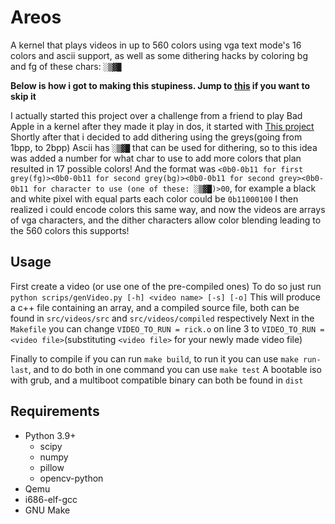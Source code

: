 # Areos

A kernel that plays videos in up to 560 colors using vga text mode's 16 colors and ascii support, as well as some dithering hacks by coloring bg and fg of these chars: `░▒▓█`

<strong>Below is how i got to making this stupiness. Jump to [this](#usage) if you want to skip it</strong>

I actually started this project over a challenge from a friend to play Bad Apple in a kernel after they made it play in dos, it started with [This project](https://github.com/Vortetty/AreOS/tree/master/videoKernelGrey)
Shortly after that i decided to add dithering using the greys(going from 1bpp, to 2bpp)
Ascii has `░▒▓█` that can be used for dithering, so to this idea was added a number for what char to use to add more colors
that plan resulted in 17 possible colors! And the format was `<0b0-0b11 for first grey(fg)><0b0-0b11 for second grey(bg)><0b0-0b11 for second grey><0b0-0b11 for character to use (one of these: ░▒▓█)>00`, for example a black and white pixel with equal parts each color could be `0b11000100`
I then realized i could encode colors this same way, and now the videos are arrays of vga characters, and the dither characters allow color blending leading to the 560 colors this supports!

## Usage

First create a video (or use one of the pre-compiled ones)
To do so just run `python scrips/genVideo.py [-h] <video name> [-s] [-o]`
This will produce a c++ file containing an array, and a compiled source file, both can be found in `src/videos/src` and `src/videos/compiled` respectively
Next in the `Makefile` you can change `VIDEO_TO_RUN = rick.o` on line 3 to `VIDEO_TO_RUN = <video file>`(substituting `<video file>` for your newly made video file)

Finally to compile if you can run `make build`, to run it you can use `make run-last`, and to do both in one command you can use `make test`
A bootable iso with grub, and a multiboot compatible binary can both be found in `dist`

## Requirements

- Python 3.9+
  - scipy
  - numpy
  - pillow
  - opencv-python
- Qemu
- i686-elf-gcc
- GNU Make
